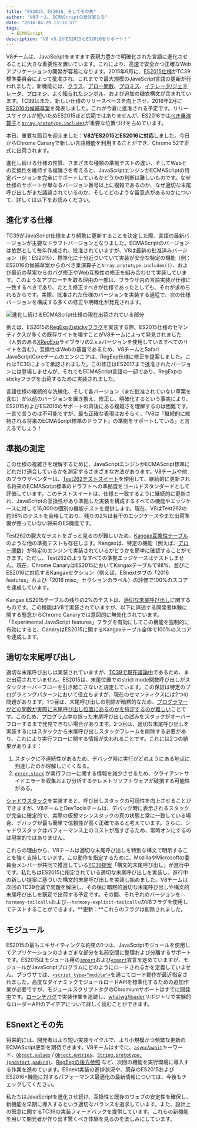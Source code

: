 ```yaml
---
title: "ES2015、ES2016、そしてその先"
author: "V8チーム、ECMAScriptの愛好家たち"
date: "2016-04-29 13:33:37"
tags: 
  - ECMAScript
description: "V8 v5.2がES2015とES2016をサポート！"
---
```

V8チームは、JavaScriptをますます表現力豊かで明確化された言語に進化させることに大きな重要性を置いています。これにより、高速で安全かつ正確なWebアプリケーションの開発が容易になります。2015年6月に、[ES2015仕様](https://www.ecma-international.org/ecma-262/6.0/)がTC39標準委員会によって批准され、これまでで最大規模のJavaScript言語の更新が行われました。新機能には、[クラス](https://developer.mozilla.org/en-US/docs/Web/JavaScript/Reference/Classes)、[アロー関数](https://developer.mozilla.org/en-US/docs/Web/JavaScript/Reference/Functions/Arrow_functions)、[プロミス](https://developer.mozilla.org/en-US/docs/Web/JavaScript/Reference/Global_Objects/Promise)、[イテレータ/ジェネレータ](https://developer.mozilla.org/en-US/docs/Web/JavaScript/Guide/Iterators_and_Generators)、[プロキシ](https://developer.mozilla.org/en-US/docs/Web/JavaScript/Reference/Global_Objects/Proxy)、[よく知られたシンボル](https://developer.mozilla.org/en-US/docs/Web/JavaScript/Reference/Global_Objects/Symbol#Well-known_symbols)、および追加の糖衣構文が含まれています。TC39はまた、新しい仕様のリリースペースを向上させ、2016年2月に[ES2016の候補草案](https://tc39.es/ecma262/2016/)を発表しました。これが今夏に批准される予定です。リリースサイクルが短いためES2015ほど広範ではありませんが、ES2016では[べき乗演算子](https://developer.mozilla.org/en-US/docs/Web/JavaScript/Reference/Operators/Arithmetic_Operators#Exponentiation)と[`Array.prototype.includes`](https://developer.mozilla.org/en-US/docs/Web/JavaScript/Reference/Global_Objects/Array/includes)が重要な位置づけを占めています。

<!--truncate-->
本日、重要な節目を迎えました：**V8がES2015とES2016に対応**しました。今日からChrome Canaryで新しい言語機能を利用することができ、Chrome 52で正式に出荷されます。

進化し続ける仕様の性質、さまざまな種類の準拠テストの違い、そしてWebとの互換性を維持する複雑さを考えると、JavaScriptエンジンがECMAScriptの特定バージョンを完全にサポートしているかどうかの判断は難しいものです。なぜ仕様のサポートが単なるバージョン番号以上に複雑であるのか、なぜ適切な末尾呼び出しがまだ議論されているのか、そしてどのような留意点があるのかについて、詳しくは以下をお読みください。

## 進化する仕様

TC39がJavaScript仕様をより頻繁に更新することを決定した際、言語の最新バージョンが主要なドラフトバージョンとなりました。ECMAScriptのバージョンは依然として毎年作成され、批准されていますが、V8は最新の批准済みバージョン（例：ES2015）、標準化に十分近づいていて実装が安全な特定の機能（例：ES2016の候補草案からのべき乗演算子と`Array.prototype.includes()`）、および最近の草案からのバグ修正やWeb互換性の修正を組み合わせて実装しています。このようなアプローチを取る理由の一部は、ブラウザ内の言語実装が仕様に一致するべきであり、たとえ修正すべきが仕様であったとしても、それが求められるからです。実際、批准された仕様のバージョンを実装する過程で、次の仕様バージョンを構成する多くの修正や明確化が発見されます。

![進化し続けるECMAScript仕様の現在出荷されている部分](/_img/modern-javascript/shipped-features.png)

例えば、ES2015の[RegExpのstickyフラグ](https://developer.mozilla.org/en-US/docs/Web/JavaScript/Reference/Global_Objects/RegExp/sticky)を実装する際、ES2015仕様のセマンティクスが多くの既存サイトを壊すことがV8チームによって発見されました（人気のある[XRegExp](https://github.com/slevithan/xregexp)ライブラリの2.x.xバージョンを使用しているすべてのサイトを含む）。互換性はWebの基盤であるため、V8チームとSafari JavaScriptCoreチームのエンジニアは、RegExp仕様に修正を提案しました。これはTC39によって承認されました。この修正はES2017まで批准されたバージョンには登場しませんが、それでもECMAScript言語の一部であり、RegExpのstickyフラグを出荷するために実装されました。

言語仕様の継続的な洗練化、そして各バージョン（まだ批准されていない草案を含む）が以前のバージョンを置き換え、修正し、明確化するという事実により、ES2015およびES2016のサポートの背後にある複雑さを理解するのは困難です。一言で言うのは不可能ですが、最も正確な表現はおそらく、「V8は『継続的に維持される将来のECMAScript標準のドラフト』の準拠をサポートしている」と言えるでしょう！

## 準拠の測定

この仕様の複雑さを理解するために、JavaScriptエンジンがECMAScript標準にどれだけ適合しているかを測定するさまざまな方法があります。V8チームや他のブラウザベンダーは、[Test262テストスイート](https://github.com/tc39/test262)を使用して、継続的に更新される将来のECMAScript標準のドラフトへの準拠度をゴールドスタンダードとして評価しています。このテストスイートは、仕様と一致するように継続的に更新され、JavaScriptの互換性があり準拠した実装を構成するすべての機能やエッジケースに対して16,000の個別の機能テストを提供します。現在、V8はTest262の約98%のテストを合格しており、残りの2%は若干のエッジケースやまだ出荷準備が整っていない将来のES機能です。

Test262の膨大なテストをざっと見るのが難しいため、[Kangax互換性テーブル](http://kangax.github.io/compat-table/ES2015/)のような他の準拠テストも存在します。Kangaxは、特定の機能（例えば、[アロー関数](https://developer.mozilla.org/en-US/docs/Web/JavaScript/Reference/Functions/Arrow_functions)）が特定のエンジンで実装されているかどうかを簡単に確認することができます。ただし、Test262のようなすべての準拠エッジケースはテストしません。現在、Chrome CanaryはES2015においてKangaxテーブルで98%、並びにES2016に対応するKangaxセクション（例えば、ESnextタブの「2016 features」および「2016 misc」セクションのラベル）の評価で100%のスコアを達成しています。

Kangax ES2015テーブルの残りの2%のテストは、[適切な末尾呼び出し](http://www.2ality.com/2015/06/tail-call-optimization.html)に関するものです。この機能はV8で実装されていますが、以下に詳述する開発者体験に関する懸念からChrome Canaryでは意図的に無効化されています。「Experimental JavaScript features」フラグを有効にしてこの機能を強制的に有効にすると、CanaryはES2015に関するKangaxテーブル全体で100%のスコアを達成します。

## 適切な末尾呼び出し

適切な末尾呼び出しは実装されていますが、[TC39で現在議論中](https://github.com/tc39/proposal-ptc-syntax)であるため、まだ出荷されていません。ES2015は、末尾位置でのstrict mode関数呼び出しがスタックオーバーフローを引き起こさないと規定しています。この保証は特定のプログラミングパターンにおいて役立ちますが、現在のセマンティクスには2つの問題があります。1つ目は、末尾呼び出しの削除が暗黙的なため、[プログラマーがどの関数が実際に末尾呼び出し位置にあるのかを特定するのが難しい](http://2ality.com/2015/06/tail-call-optimization.html#checking-whether-a-function-call-is-in-a-tail-position)ことです。このため、プログラム中の誤った末尾呼び出しの試みをスタックがオーバーフローするまで発見できない場合があります。2つ目は、適切な末尾呼び出しを実装するにはスタックから末尾呼び出しスタックフレームを削除する必要があり、これにより実行フローに関する情報が失われることです。これには2つの結果があります：

1. スタックに不連続性があるため、デバッグ時に実行がどのようにある地点に到達したのか理解しにくくなる。
2. [`error.stack`](https://developer.mozilla.org/en-US/docs/Web/JavaScript/Reference/Global_Objects/Error/Stack) が実行フローに関する情報を減少させるため、クライアントサイドエラーを収集および分析するテレメトリソフトウェアが破損する可能性がある。

[シャドウスタック](https://bugs.webkit.org/attachment.cgi?id=274472&action=review)を実装すると、呼び出しスタックの可読性を向上させることができますが、V8チームとDevToolsチームは、デバッグ時に表示されるスタックが完全に確定的で、実際の仮想マシンスタックの真の状態と常に一致している場合、デバッグが最も簡単で信頼性が高く正確であると考えています。さらに、シャドウスタックはパフォーマンス上のコストが高すぎるため、常時オンにするのは現実的ではありません。

これらの理由から、V8チームは適切な末尾呼び出しを特別な構文で明示することを強く支持しています。この動作を指定するために、MozillaやMicrosoftの委員会メンバーが共同で推進している[TC39提案](https://github.com/tc39/proposal-ptc-syntax)「構文的末尾呼び出し」が進行中です。私たちはES2015に指定されている適切な末尾呼び出しを実装し、進行中の新しい提案に基づいた構文的末尾呼び出しを実装し始めました。V8チームは次回のTC39会議で問題を解決し、その後に暗黙的適切な末尾呼び出しや構文的末尾呼び出しを既定で出荷する予定です。その間、それぞれのバージョンを`--harmony-tailcalls`および`--harmony-explicit-tailcalls`のV8フラグを使用してテストすることができます。**更新：**これらのフラグは削除されました。

## モジュール

ES2015の最もエキサイティングな約束の1つは、JavaScriptモジュールを使用してアプリケーションのさまざまな部分を名前空間に整理および分離するサポートです。ES2015はモジュール用の[`import`](https://developer.mozilla.org/en-US/docs/Web/JavaScript/Reference/Statements/import)および[`export`](https://developer.mozilla.org/en-US/docs/Web/JavaScript/Reference/Statements/export)宣言を定めていますが、モジュールがJavaScriptプログラムにどのようにロードされるかを定義していません。ブラウザでは、[`<script type="module">`](https://blog.whatwg.org/js-modules)を通じてロード動作が最近指定されました。高度なダイナミックモジュールロードAPIを標準化するための追加作業が必要ですが、モジュールスクリプトタグのChromiumサポートはすでに[開発中](https://groups.google.com/a/chromium.org/d/msg/blink-dev/uba6pMr-jec/tXdg6YYPBAAJ)です。[ローンチバグ](https://bugs.chromium.org/p/v8/issues/detail?id=1569)で実装作業を追跡し、[whatwg/loader](https://github.com/whatwg/loader)リポジトリで実験的なローダーAPIのアイデアについて詳しく読むことができます。

## ESnextとその先

将来的には、開発者はより短い実装サイクルで、より小規模かつ頻繁な更新のECMAScript更新を期待できます。V8チームはすでに、[`async`/`await`](https://github.com/tc39/ecmascript-asyncawait)キーワード、[`Object.values`](https://developer.mozilla.org/en-US/docs/Web/JavaScript/Reference/Global_Objects/Object/values) / [`Object.entries`](https://developer.mozilla.org/en-US/docs/Web/JavaScript/Reference/Global_Objects/Object/entries)、[`String.prototype.{padStart,padEnd}`](http://tc39.es/proposal-string-pad-start-end/)、[RegExpの後方参照](/blog/regexp-lookbehind-assertions) など、次回の機能を実行環境に導入する作業を進めています。ESnext実装の進捗状況や、既存のES2015およびES2016+機能に対するパフォーマンス最適化の最新情報については、今後もチェックしてください。

私たちはJavaScriptを進化させ続け、互換性と既存のウェブの安定性を確保し、新機能を早期に導入するという適切なバランスを追求しています。また、設計上の懸念に関するTC39の実装フィードバックを提供しています。これらの新機能を用いて開発者が作り出す驚くべき体験を見るのを楽しみにしています。
